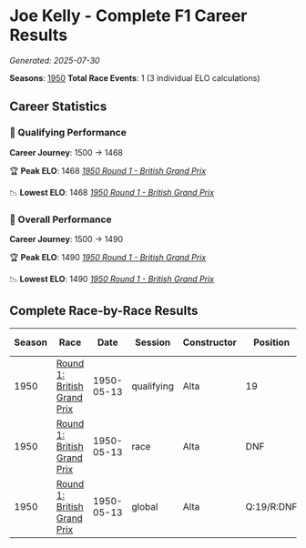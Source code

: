 # Joe Kelly - Complete F1 Career Results

*Generated: 2025-07-30*

**Seasons**: [1950](../results/1950-season-report.md)
**Total Race Events**: 1 (3 individual ELO calculations)

## Career Statistics

### 🏁 Qualifying Performance
**Career Journey**: 1500 → 1468

🏆 **Peak ELO**: 1468
   *[1950 Round 1 - British Grand Prix](../results/1950-season-report.md#round-1-british-grand-prix)*

📉 **Lowest ELO**: 1468
   *[1950 Round 1 - British Grand Prix](../results/1950-season-report.md#round-1-british-grand-prix)*

### 🌟 Overall Performance
**Career Journey**: 1500 → 1490

🏆 **Peak ELO**: 1490
   *[1950 Round 1 - British Grand Prix](../results/1950-season-report.md#round-1-british-grand-prix)*

📉 **Lowest ELO**: 1490
   *[1950 Round 1 - British Grand Prix](../results/1950-season-report.md#round-1-british-grand-prix)*


## Complete Race-by-Race Results

| Season | Race | Date | Session | Constructor | Position | Starting ELO | ELO Change | Final ELO | Teammate |
|--------|------|------|---------|-------------|----------|--------------|------------|-----------|----------|
| 1950 | [Round 1: British Grand Prix](../results/1950-season-report.md#round-1-british-grand-prix) | 1950-05-13 | qualifying | Alta | 19 | 1500 | -32 | 1468 | <img src="https://upload.wikimedia.org/wikipedia/commons/thumb/8/83/Flag_of_the_United_Kingdom_%283-5%29.svg/512px-Flag_of_the_United_Kingdom_%283-5%29.svg.png?20250726143817" alt="United Kingdom" width="20" height="auto" style="vertical-align: middle; margin-right: 5px;" onerror="this.outerHTML='🇬🇧'; this.style.marginRight='5px';"/> Geoff Crossley |
| 1950 | [Round 1: British Grand Prix](../results/1950-season-report.md#round-1-british-grand-prix) | 1950-05-13 | race | Alta | DNF | 1500 | N/A | 1500 | <img src="https://upload.wikimedia.org/wikipedia/commons/thumb/8/83/Flag_of_the_United_Kingdom_%283-5%29.svg/512px-Flag_of_the_United_Kingdom_%283-5%29.svg.png?20250726143817" alt="United Kingdom" width="20" height="auto" style="vertical-align: middle; margin-right: 5px;" onerror="this.outerHTML='🇬🇧'; this.style.marginRight='5px';"/> Geoff Crossley |
| 1950 | [Round 1: British Grand Prix](../results/1950-season-report.md#round-1-british-grand-prix) | 1950-05-13 | global | Alta | Q:19/R:DNF | 1500 | -10 | 1490 | <img src="https://upload.wikimedia.org/wikipedia/commons/thumb/8/83/Flag_of_the_United_Kingdom_%283-5%29.svg/512px-Flag_of_the_United_Kingdom_%283-5%29.svg.png?20250726143817" alt="United Kingdom" width="20" height="auto" style="vertical-align: middle; margin-right: 5px;" onerror="this.outerHTML='🇬🇧'; this.style.marginRight='5px';"/> Geoff Crossley |
